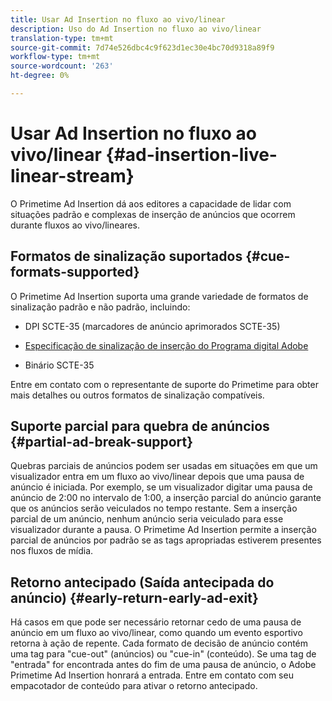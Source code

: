 ```yaml
---
title: Usar Ad Insertion no fluxo ao vivo/linear
description: Uso do Ad Insertion no fluxo ao vivo/linear
translation-type: tm+mt
source-git-commit: 7d74e526dbc4c9f623d1ec30e4bc70d9318a89f9
workflow-type: tm+mt
source-wordcount: '263'
ht-degree: 0%

---
```



# Usar Ad Insertion no fluxo ao vivo/linear {#ad-insertion-live-linear-stream}

O Primetime Ad Insertion dá aos editores a capacidade de lidar com situações padrão e complexas de inserção de anúncios que ocorrem durante fluxos ao vivo/lineares.

## Formatos de sinalização suportados {#cue-formats-supported}

O Primetime Ad Insertion suporta uma grande variedade de formatos de sinalização padrão e não padrão, incluindo:

* DPI SCTE-35 (marcadores de anúncio aprimorados SCTE-35)

* [Especificação de sinalização de inserção do Programa digital Adobe](https://www.adobe.com/content/dam/acom/en/devnet/primetime/PrimetimeDigitalProgramInsertionSignalingSpecification.pdf)

* Binário SCTE-35

Entre em contato com o representante de suporte do Primetime para obter mais detalhes ou outros formatos de sinalização compatíveis.

## Suporte parcial para quebra de anúncios {#partial-ad-break-support}

Quebras parciais de anúncios podem ser usadas em situações em que um visualizador entra em um fluxo ao vivo/linear depois que uma pausa de anúncio é iniciada.  Por exemplo, se um visualizador digitar uma pausa de anúncio de 2:00 no intervalo de 1:00, a inserção parcial do anúncio garante que os anúncios serão veiculados no tempo restante. Sem a inserção parcial de um anúncio, nenhum anúncio seria veiculado para esse visualizador durante a pausa. O Primetime Ad Insertion permite a inserção parcial de anúncios por padrão se as tags apropriadas estiverem presentes nos fluxos de mídia.

## Retorno antecipado (Saída antecipada do anúncio) {#early-return-early-ad-exit}

Há casos em que pode ser necessário retornar cedo de uma pausa de anúncio em um fluxo ao vivo/linear, como quando um evento esportivo retorna à ação de repente. Cada formato de decisão de anúncio contém uma tag para &quot;cue-out&quot; (anúncios) ou &quot;cue-in&quot; (conteúdo). Se uma tag de &quot;entrada&quot; for encontrada antes do fim de uma pausa de anúncio, o Adobe Primetime Ad Insertion honrará a entrada. Entre em contato com seu empacotador de conteúdo para ativar o retorno antecipado.
